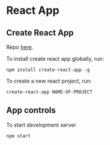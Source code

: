 # React App

## Create React App
Repo [here](https://github.com/facebook/create-react-app).

To install create react app globally, run:
```
npm install create-react-app -g
```

To create a new react project, run:
```
create-react-app NAME-OF-PROJECT
```

## App controls
To start development server
```
npm start
```
